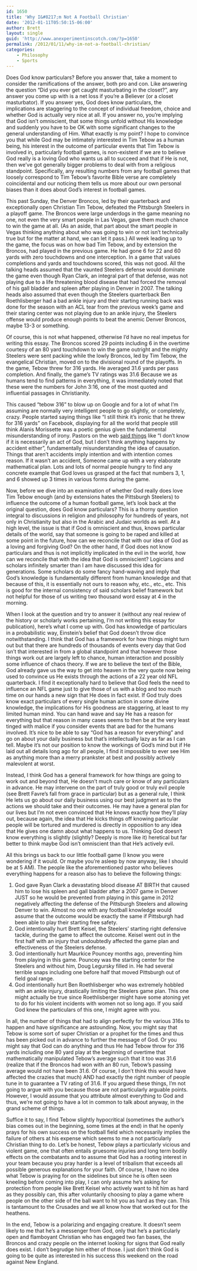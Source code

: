 ```yaml
---
id: 1650
title: 'Why I&#8217;m Not A Football Christian'
date: '2012-01-11T05:50:15-06:00'
author: Brett
layout: single
guid: 'http://www.anexperimentinscotch.com/?p=1650'
permalink: /2012/01/11/why-im-not-a-football-christian/
categories:
    - Philosophy
    - Sports
---
```


Does God know particulars? Before you answer that, take a moment to consider the ramifications of the answer, both pro and con. Like answering the question “Did you ever get caught masturbating in the closet?”, any answer you come up with is a net loss if you’re a Believer (or a closet masturbator). If you answer yes, God does know particulars, the implications are staggering to the concept of individual freedom, choice and whether God is actually very nice at all. If you answer no, you’re implying that God isn’t omniscient, that some things unfold without His knowledge and suddenly you have to be OK with some significant changes to the general understanding of Him. What exactly is my point? I hope to convince you that while God may be intimately interested in Tim Tebow as a human being, his interest in the outcome of particular events that Tim Tebow is involved in, particularly football games, is non-existent if we are to believe God really is a loving God who wants us all to succeed and that if He is not, then we’ve got generally bigger problems to deal with from a religious standpoint. Specifically, any resulting numbers from any football games that loosely correspond to Tim Tebow’s favorite Bible verse are completely coincidental and our noticing them tells us more about our own personal biases than it does about God’s interest in football games.

This past Sunday, the Denver Broncos, led by their quarterback and exceptionally open Christian Tim Tebow, defeated the Pittsburgh Steelers in a playoff game. The Broncos were large underdogs in the game meaning no one, not even the very smart people in Las Vegas, gave them much chance to win the game at all. (As an aside, that part about the smart people in Vegas thinking anything about who was going to win or not isn’t technically true but for the matter at hand, we can let it pass.) All week leading up to the game, the focus was on how bad Tim Tebow, and by extension the Broncos, had played in the previous game. He had gone 6 for 22 and 60 yards with zero touchdowns and one interception. In a game that values completions and yards and touchdowns scored, this was not good. All the talking heads assumed that the vaunted Steelers defense would dominate the game even though Ryan Clark, an integral part of that defense, was not playing due to a life threatening blood disease that had forced the removal of his gall bladder and spleen after playing in Denver in 2007. The talking heads also assumed that even though the Steelers quarterback Ben Roethlisberger had a bad ankle injury and their starting running back was done for the season with an ACL tear from the previous week’s game and their staring center was not playing due to an ankle injury, the Steelers offense would produce enough points to beat the anemic Denver Broncos, maybe 13-3 or something.

Of course, this is not what happened, otherwise I’d have no real impetus for writing this essay. The Broncos scored 29 points including 6 in the overtime courtesy of an 80 yard touchdown to win the game outright and the mighty Steelers were sent packing while the lowly Broncos, led by Tim Tebow, the evangelical Christian, moved on to the divisional round of the playoffs. In the game, Tebow threw for 316 yards. He averaged 31.6 yards per pass completion. And finally, the game’s TV ratings was 31.6 Because we as humans tend to find patterns in everything, it was immediately noted that these were the numbers for John 3:16, one of the most quoted and influential passages in Christianity.

This caused “tebow 316” to blow up on Google and for a lot of what I’m assuming are normally very intelligent people to go slightly, or completely, crazy. People started saying things like “I still think it’s ironic that he threw for 316 yards” on Facebook, displaying for all the world that people still think Alanis Morissette was a poetic genius given the fundamental misunderstanding of irony. Pastors on the web [said things](http://www.nbc-2.com/story/16482529/2012/01/09/tim-tebow-win-coincidence-or-divine-intervention) like “I don’t know if it is necessarily an act of God, but I don’t think anything happens by accident either”, fundamentally misunderstanding the idea of causation. Things that aren’t accidents imply intention and with intention comes reason. If it wasn’t an accident, Someone came up with a very elaborate mathematical plan. Lots and lots of normal people hungry to find any concrete example that God loves us grasped at the fact that numbers 3, 1, and 6 showed up 3 times in various forms during the game.

Now, before we dive into an examination of whether God really does love Tim Tebow enough (and by extensions hates the Pittsburgh Steelers) to influence the outcome of a human football game, let’s look back at the original question, does God know particulars? This is a thorny question integral to discussions in religion and philosophy for hundreds of years, not only in Christianity but also in the Arabic and Judaic worlds as well. At a high level, the issue is that if God is omniscient and thus, knows particular details of the world, say that someone is going to be raped and killed at some point in the future, how can we reconcile that with our idea of God as a loving and forgiving God? On the other hand, if God does not know particulars and thus is not implicitly implicated in the evil in the world, how can we reconcile that with the idea that God is omniscient? Logicians and scholars infinitely smarter than I am have discussed this idea for generations. Some scholars do some fancy hand-waving and imply that God’s knowledge is fundamentally different from human knowledge and that because of this, it is essentially not ours to reason why, etc., etc., etc. This is good for the internal consistency of said scholars belief framework but not helpful for those of us writing two thousand word essay at 4 in the morning.

When I look at the question and try to answer it (without any real review of the history or scholarly works pertaining, I’m not writing this essay for publication), here’s what I come up with. God has knowledge of particulars in a probabilistic way, Einstein’s belief that God doesn’t throw dice notwithstanding. I think that God has a framework for how things might turn out but that there are hundreds of thousands of events every day that God isn’t that interested in from a global standpoint and that however those things work out are largely left to chance, human interaction and possibly some influence of chaos theory. If we are to believe the text of the Bible, God already gave us the way to get into heaven in the very quote now being used to convince us He exists through the actions of a 22 year old NFL quarterback. I find it exceptionally hard to believe that God feels the need to influence an NFL game just to give those of us with a blog and too much time on our hands a new sign that He does in fact exist. If God truly does know exact particulars of every single human action in some divine knowledge, the implications for His goodness are staggering, at least to my limited human mind. You can hand wave and say He has a reason for everything but that reason in many cases seems to then be at the very least tinged with malice if you consider events that are bad for the humans involved. It’s nice to be able to say “God has a reason for everything” and go on about your daily business but that’s intellectually lazy as far as I can tell. Maybe it’s not our position to know the workings of God’s mind but if He laid out all details long ago for all people, I find it impossible to ever see Him as anything more than a merry prankster at best and possibly actively malevolent at worst.

Instead, I think God has a general framework for how things are going to work out and beyond that, He doesn’t much care or know of any particulars in advance. He may intervene on the part of truly good or truly evil people (see Brett Favre’s fall from grace in particular) but as a general rule, I think He lets us go about our daily business using our best judgment as to the actions we should take and their outcomes. He may have a general plan for our lives but I’m not even convinced that He knows exactly how they’ll play out, because again, the idea that He kicks things off knowing particular people will be tortured and murdered is directly in opposition to any idea that He gives one damn about what happens to us. Thinking God doesn’t know everything is slightly (slightly? Deeply is more like it) heretical but far better to think maybe God isn’t omniscient than that He’s actively evil.

All this brings us back to our little football game (I know you were wondering if it would. Or maybe you’re asleep by now anyway, like I should be at 5 AM). The people like the aforementioned pastor who believes everything happens for a reason also has to believe the following things:

1. God gave Ryan Clark a devastating blood disease AT BIRTH that caused him to lose his spleen and gall bladder after a 2007 game in Denver JUST so he would be prevented from playing in this game in 2012 negatively affecting the defense of the Pittsburgh Steelers and allowing Denver to win. Almost no one with any football knowledge would assume that the outcome would be exactly the same if Pittsburgh had been able to play their starting free safety.
2. God intentionally hurt Brett Keisel, the Steelers’ starting right defensive tackle, during the game to affect the outcome. Keisel went out in the first half with an injury that undoubtedly affected the game plan and effectiveness of the Steelers defense.
3. God intentionally hurt Maurkice Pouncey months ago, preventing him from playing in this game. Pouncey was the starting center for the Steelers and without him, Doug Legursky filled in. He had several terrible snaps including one before half that moved Pittsburgh out of field goal range.
4. God intentionally hurt Ben Roethlisberger who was extremely hobbled with an ankle injury, drastically limiting the Steelers game plan. This one might actually be true since Roethlisberger might have some atoning yet to do for his violent incidents with women not so long ago. If you said God knew the particulars of this one, I might agree with you.

In all, the number of things that had to align perfectly for the various 316s to happen and have significance are astounding. Now, you might say that Tebow is some sort of super Christian or a prophet for the times and thus has been picked out in advance to further the message of God. Or you might say that God can do anything and thus He had Tebow throw for 316 yards including one 80 yard play at the beginning of overtime that mathematically manipulated Tebow’s average such that it too was 31.6 (realize that if the Broncos had won with an 80 run, Tebow’s passing average would not have been 31.6. Of course, I don’t think this would have affected the crazies that much) AND had exactly the right number of people tune in to guarantee a TV rating of 31.6. If you argued these things, I’m not going to argue with you because those are not particularly arguable points. However, I would assume that you attribute almost everything to God and thus, we’re not going to have a lot in common to talk about anyway, in the grand scheme of things.

Suffice it to say, I find Tebow slightly hypocritical (sometimes the author’s bias comes out in the beginning, some times at the end) in that he openly prays for his own success on the football field which necessarily implies the failure of others at his expense which seems to me a not particularly Christian thing to do. Let’s be honest, Tebow plays a particularly vicious and violent game, one that often entails gruesome injuries and long term bodily effects on the combatants and to assume that God has a rooting interest in your team because you pray harder is a level of tribalism that exceeds all possible generous explanations for your faith. Of course, I have no idea what Tebow is praying for on the sidelines but since he is often seen kneeling before coming into play, I can only assume he’s asking for protection from people like Brett Keisel who actively want to hit him as hard as they possibly can, this after voluntarily choosing to play a game where people on the other side of the ball want to hit you as hard as they can. This is tantamount to the Crusades and we all know how that worked out for the heathens.

In the end, Tebow is a polarizing and engaging creature. It doesn’t seem likely to me that he’s a messenger from God, only that he’s a particularly open and flamboyant Christian who has engaged two fan bases, the Broncos and crazy people on the internet looking for signs that God really does exist. I don’t begrudge him either of those. I just don’t think God is going to be quite as interested in his success this weekend on the road against New England.